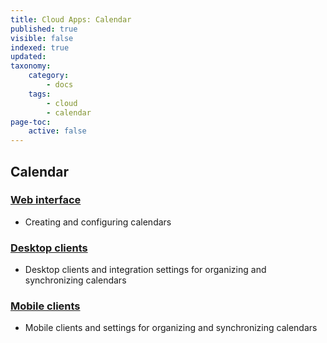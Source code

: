 ```yaml
---
title: Cloud Apps: Calendar
published: true
visible: false
indexed: true
updated:
taxonomy:
    category:
        - docs
    tags:
        - cloud
        - calendar
page-toc:
    active: false
---
```


## Calendar

### [Web interface](web)
- Creating and configuring calendars

### [Desktop clients](desktop)
- Desktop clients and integration settings for organizing and synchronizing calendars

### [Mobile clients](/tutorials/cloud/clients/mobile)
- Mobile clients and settings for organizing and synchronizing calendars
